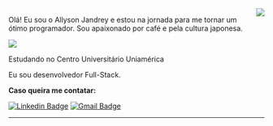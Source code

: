 <img align='right' src="https://github-readme-stats.vercel.app/api?username=allyjandrey&show_icons=true&title_color=9f3434&text_color=331d1d&icon_color=9f3434&bg_color=f2d1b5&cache_seconds=2300">

Olá! Eu sou o Allyson Jandrey e estou na jornada para me tornar um ótimo programador.
Sou apaixonado por café e pela cultura japonesa.

<img src="https://img.shields.io/static/v1?label=Overview&message=Allyson Jandrey&color=BC002D&style=for-the-badge&logo=GitHub">

<p>

Estudando no Centro Universitário Uniamérica<br/>

Eu sou desenvolvedor Full-Stack.

**Caso queira me contatar:**

[![Linkedin Badge](https://img.shields.io/badge/-Linkedin-BC002D?style=for-the-badge&logo=Linkedin&logoColor=white&link=https://github.com/allyjandrey)](https://www.linkedin.com/in/allyson-menezes-jandrey-a295a8225/)
[![Gmail Badge](https://img.shields.io/badge/Gmail-BC002D?style=for-the-badge&logo=gmail&logoColor=white&link=https://github.com/allyjandrey)](mailto:contatoallyjandrey@gmail.com)
<hr>

